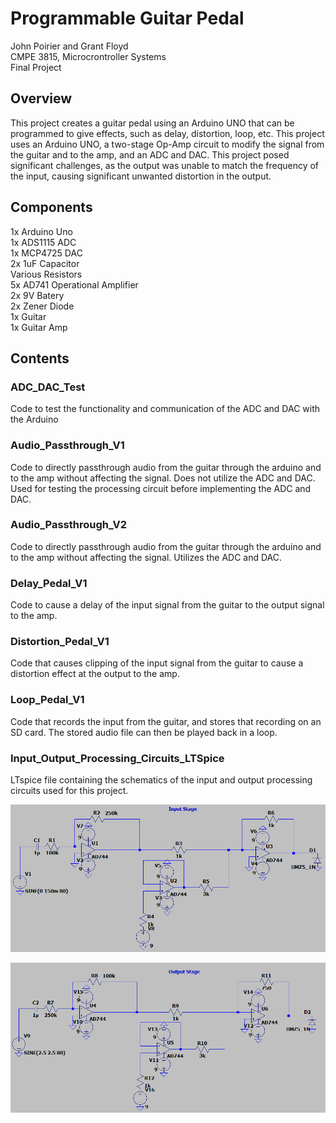 # Programmable Guitar Pedal
John Poirier and Grant Floyd\
CMPE 3815, Microcrontroller Systems\
Final Project

## Overview
This project creates a guitar pedal using an Arduino UNO that can be programmed to give effects, such as delay, distortion, loop, etc. This project uses an Arduino UNO, a two-stage Op-Amp circuit to modify the signal from the guitar and to the amp, and
an ADC and DAC. This project posed significant challenges, as the output was unable to match the frequency of the input, causing significant unwanted distortion in the output.

## Components
1x Arduino Uno\
1x ADS1115 ADC\
1x MCP4725 DAC\
2x 1uF Capacitor\
Various Resistors\
5x AD741 Operational Amplifier\
2x 9V Batery\
2x Zener Diode\
1x Guitar\
1x Guitar Amp

## Contents
### ADC_DAC_Test
Code to test the functionality and communication of the ADC and DAC with the Arduino

### Audio_Passthrough_V1
Code to directly passthrough audio from the guitar through the arduino and to the amp without affecting the signal. Does not utilize the ADC and DAC. Used for testing the processing circuit before implementing the ADC and DAC.

### Audio_Passthrough_V2
Code to directly passthrough audio from the guitar through the arduino and to the amp without affecting the signal. Utilizes the ADC and DAC.

### Delay_Pedal_V1
Code to cause a delay of the input signal from the guitar to the output signal to the amp.

### Distortion_Pedal_V1
Code that causes clipping of the input signal from the guitar to cause a distortion effect at the output to the amp.

### Loop_Pedal_V1
Code that records the input from the guitar, and stores that recording on an SD card. The stored audio file can then be played back in a loop. 

### Input_Output_Processing_Circuits_LTSpice
LTspice file containing the schematics of the input and output processing circuits used for this project. 

![Input Processing Circuit](https://github.com/johnp0704/Programmable-Guitar-Pedal/blob/main/Images/Input_Processing_Schematic.png)


![Output Processing Circuit](https://github.com/johnp0704/Programmable-Guitar-Pedal/blob/main/Images/Output_Processing_Schematic.png)